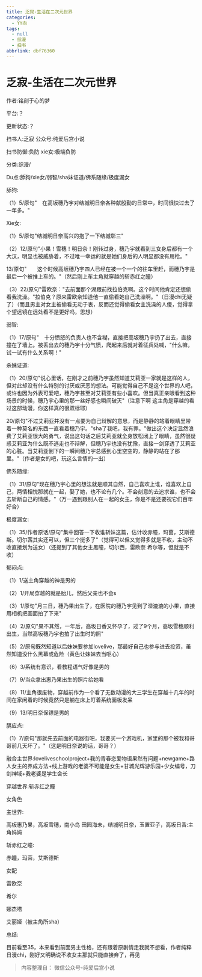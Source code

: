 ```yaml
---
title: 乏寂-生活在二次元世界
categories:
  - YY向
tags:
  - null
  - 综漫
  - 扫书
abbrlink: dbf76360
---
```

# 乏寂-生活在二次元世界
作者:铭刻于心的梦

平台:？

更新状态:？

扫书人:乏寂 公众号:纯爱后宫小说

扫书防御:负防 xie女:极端负防

分类:综漫/

Du点:舔狗/xie女/弱智/sha妹证道/佛系随缘/极度漏女

舔狗:

（1）5/原句"　在高坂穗乃宇对结城明日奈各种献殷勤的日常中，时间很快过去了一年多。"

Xie女:

（1）5/原句"结城明日奈高兴的抱了一下结城彰三"

（2）12/原句"小果！雪穗！明日奈！刚转过身，穗乃宇就看到三女身后都有一个大汉，明显也被威胁着，不过唯一幸运的就是她们身后的人明显都没有用枪。"

13/原句"　　这个时候高坂穗乃宇四人已经在被一个一个的往车里赶，而穗乃宇是最后一个被推上车的。"（然后刚上车主角就穿越的斩赤红之瞳）

（3）22/原句"雷欧奈："去前面那个湖跟前找拉伯克啊。这个时间他肯定还想偷看我洗澡。"拉伯克？原来雷欧奈知道他一直偷看她自己洗澡啊。"（日漫chi无疑了）（而且男主对女主被偷看无动于衷，反而还觉得偷看女主洗澡的人傻，觉得拿个望远镜在远处看不是更好吗，思想）

弱智:

（1）17/原句"　十分愤怒的负责人也不含糊，直接把高坂穗乃宇扔了出去，直接撞在了墙上。被丢出去的穗乃宇十分气愤，爬起来后就对着征兵处喊，"什么嘛，试一试有什么关系啊！"

杀妹证道:

（1）20/原句"说心里话，在刚才之前穗乃宇虽然知道艾莉亚一家就是这样的人，但对此却没有什么特别的讨厌或厌恶的想法。可能觉得自己不是这个世界的人吧，或许也因为外表可爱吧，穗乃宇甚至对艾莉亚有些小喜欢。但当真正亲眼看到这种场景的时候，穗乃宇心里的那一丝好感也瞬间破灭"（注意下啊
这主角是穿越的看过这部动漫，你这样真的很双标耶）

20/原句"不过艾莉亚并没有一点要为自己辩解的意思，而是静静的站着眼睛里带着一种莫名的东西一直看着穗乃宇。"sha了我吧，我有罪。"做出这个决定显然浪费了艾莉亚很大的勇气，说出这句话之后艾莉亚就全身放松闭上了眼睛，虽然很疑惑艾莉亚为什么既不逃走也不辩解，但穗乃宇也没有犹豫，直接一剑穿透了艾莉亚的心脏。当艾莉亚倒下的一瞬间穗乃宇总感到心里空空的，静静的站在了那里。"（作者是女的吧，玩这么言情的一出）

佛系随缘:

（1）31/原句"现在穗乃宇心里的想法就是顺其自然，自己喜欢上谁，谁喜欢上自己，两情相悦那就在一起，娶了她，也不论有几个。不会刻意的去追求谁，也不会去斩断自己的情感。"（万一遇到跟别人在一起的女主，你是不是还要祝它们百年好合）

极度漏女:

（1）35/作者原话/原句"集中回答一下收谁斩妹这篇，估计收赤瞳，玛茵，艾斯德斯。切尔茜其实还可以，但三个挺多了"（觉得可以但又觉得多就是不收，主动不收直接划为送女）（还提到了其他女主黑瞳，切尔西，雷欧奈
希尔等，但就是不收）

郁闷点:

（1）1/送主角穿越的神是男的

（2）1/开局穿越的就是胎儿，然后父亲也不会s

（3）1/原句"月三日，穗乃果出生了，在医院的穗乃宇见到了湿漉漉的小果，直接用相机把画面拍了下来"

（4）2/原句"果不其然，一年后，高坂日香又怀孕了，过了9个月，高坂雪穗顺利出生，当然高坂穗乃宇也拍了出生时的照"

（5）2/原句既然知道以后妹妹要参加lovelive，那最好自己也参与进去投资，虽然知道没什么黑幕或危险（黄色让妹妹去当呕心）

（6）3/系统有意识，看教程语气好像是男的

（7）9/当众拿出惠乃果出生的照片给她看

（8）11/主角很废物，穿越前作为一个看了无数动漫的大三学生在穿越十几年的时间在家闲着的时候竟然只是躺在床上盯着系统面板发呆

（9）13/明日奈保镖是男的

膈应点:

（1）7/原句"那就先去前面的电器街吧，我要买一个游戏机，家里的那个被我和哥哥前几天坏了。"（这是明日奈说的话，哥哥？）

融合主世界:loveliveschoolproject+我的青春恋爱物语果然有问题+newgame+路人女主的养成方法+线上游戏的老婆不可能是女生+甘城光辉游乐园+少女编号，刀剑神域+我老婆是学生会长

穿越世界:斩赤红之瞳

女角色

主世界:

高板惠乃果，高坂雪穗，南小鸟
田园海未，结城明日奈，玉置亚子，高坂日香:主角妈妈

斩赤红之瞳:

赤瞳，玛茵，艾斯德斯

女配

雷欧奈

希尔

娜杰塔

艾丽娅（被主角所sha）

总结:

目前看至35，本来看到前面男主性格，还有跟着原剧情走我就不想看，作者纯粹日漫chi，刚好又明确说不收女主那就只能直接弃了，再见


> 内容整理自： 微信公众号-纯爱后宫小说